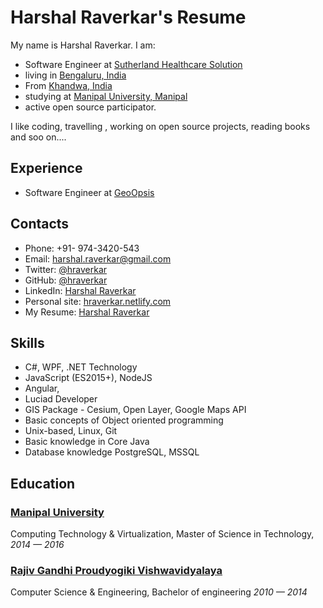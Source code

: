 # Harshal Raverkar's Resume

My name is Harshal Raverkar. I am:

- Software Engineer at [Sutherland Healthcare Solution](https://www.sutherlandglobal.com//)
- living in [Bengaluru, India](https://goo.gl/maps/ee3CzcyQbRNhmBqJA)
- From [Khandwa, India](https://goo.gl/maps/bWznjCquHQ6NafsWA)
- studying at [Manipal University, Manipal](http://manipal.edu/)
- active open source participator.

I like coding, travelling , working on open source projects, reading books and soo on....

## Experience 
- Software Engineer at [GeoOpsis](http://www.geoopsis.com/)

## Contacts

- Phone: +91- 974-3420-543
- Email: [harshal.raverkar@gmail.com][email]
- Twitter: [@hraverkar][twitter]
- GitHub: [@hraverkar][github]
- LinkedIn: [Harshal Raverkar][linkedin]
- Personal site: [hraverkar.netlify.com](http://hraverkar.netlify.com)
- My Resume: [Harshal Raverkar][resume]

## Skills
- C#, WPF, .NET Technology
- JavaScript (ES2015+), NodeJS
- Angular, 
- Luciad Developer
- GIS Package - Cesium, Open Layer, Google Maps API
- Basic concepts of Object oriented programming
- Unix-based, Linux, Git
- Basic knowledge in Core Java
- Database knowledge PostgreSQL, MSSQL

## Education

### [Manipal University][Manipal]

Computing Technology & Virtualization, Master of Science in Technology, _2014 — 2016_

### [Rajiv Gandhi Proudyogiki Vishwavidyalaya][rgpv]

Computer Science & Engineering, Bachelor of engineering  _2010 — 2014_

<!-- Links -->
[rgpv]: https://www.rgpv.ac.in/
[github]: https://github.com/hraverkar
[Manipal]: https://manipal.edu/
[email]:mailto:harshal.raverkar@gmail.com
[twitter]:https://twitter.com/hraverkar
[linkedin]:https://linkedin.com/in/hraverkar
[resume]:https://hraverkarresume.netlify.com




